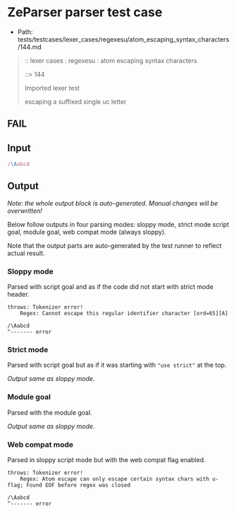 # ZeParser parser test case

- Path: tests/testcases/lexer_cases/regexesu/atom_escaping_syntax_characters/144.md

> :: lexer cases : regexesu : atom escaping syntax characters
>
> ::> 144
>
> Imported lexer test
>
> escaping a suffixed single uc letter

## FAIL

## Input

`````js
/\Aabcd
`````

## Output

_Note: the whole output block is auto-generated. Manual changes will be overwritten!_

Below follow outputs in four parsing modes: sloppy mode, strict mode script goal, module goal, web compat mode (always sloppy).

Note that the output parts are auto-generated by the test runner to reflect actual result.

### Sloppy mode

Parsed with script goal and as if the code did not start with strict mode header.

`````
throws: Tokenizer error!
    Regex: Cannot escape this regular identifier character [ord=65][A]

/\Aabcd
^------- error
`````

### Strict mode

Parsed with script goal but as if it was starting with `"use strict"` at the top.

_Output same as sloppy mode._

### Module goal

Parsed with the module goal.

_Output same as sloppy mode._

### Web compat mode

Parsed in sloppy script mode but with the web compat flag enabled.

`````
throws: Tokenizer error!
    Regex: Atom escape can only escape certain syntax chars with u-flag; Found EOF before regex was closed

/\Aabcd
^------- error
`````

